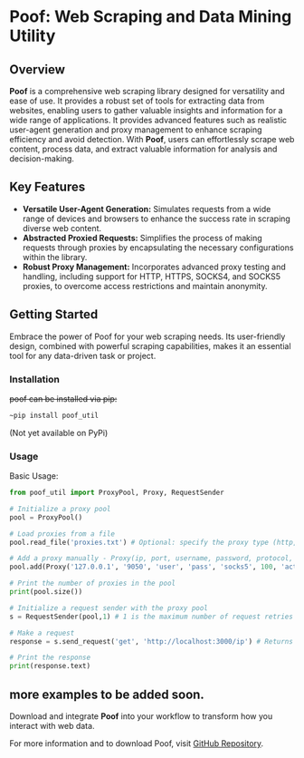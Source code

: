 
# Poof: Web Scraping and Data Mining Utility

## Overview

**Poof** is a comprehensive web scraping library designed for versatility and ease of use. It provides a robust set of tools for extracting data from websites, enabling users to gather valuable insights and information for a wide range of applications. It provides advanced features such as realistic user-agent generation and proxy management to enhance scraping efficiency and avoid detection. With **Poof**, users can effortlessly scrape web content, process data, and extract valuable information for analysis and decision-making.

## Key Features

- **Versatile User-Agent Generation:** Simulates requests from a wide range of devices and browsers to enhance the success rate in scraping diverse web content.
- **Abstracted Proxied Requests:** Simplifies the process of making requests through proxies by encapsulating the necessary configurations within the library.
- **Robust Proxy Management:** Incorporates advanced proxy testing and handling, including support for HTTP, HTTPS, SOCKS4, and SOCKS5 proxies, to overcome access restrictions and maintain anonymity.

## Getting Started

Embrace the power of Poof for your web scraping needs. Its user-friendly design, combined with powerful scraping capabilities, makes it an essential tool for any data-driven task or project.


### Installation
~~poof can be installed via pip:~~

```bash
~pip install poof_util
```

(Not yet available on PyPi)

### Usage

Basic Usage: 
```python
from poof_util import ProxyPool, Proxy, RequestSender

# Initialize a proxy pool
pool = ProxyPool()

# Load proxies from a file
pool.read_file('proxies.txt') # Optional: specify the proxy type (http, https, socks4, socks5) - default is http

# Add a proxy manually - Proxy(ip, port, username, password, protocol, speed, status)
pool.add(Proxy('127.0.0.1', '9050', 'user', 'pass', 'socks5', 100, 'active'))

# Print the number of proxies in the pool
print(pool.size())

# Initialize a request sender with the proxy pool
s = RequestSender(pool,1) # 1 is the maximum number of request retries - defaults to 3 

# Make a request
response = s.send_request('get', 'http://localhost:3000/ip') # Returns a requests.Response object or raises an exception on failure

# Print the response
print(response.text)
```
more examples to be added soon.
---

Download and integrate **Poof** into your workflow to transform how you interact with web data.

For more information and to download Poof, visit [GitHub Repository](https://github.com/Zaydo123/poof).

